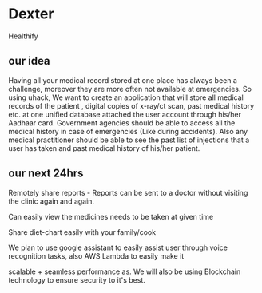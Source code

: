 # Dexter
Healthify

## our idea

Having all your medical record stored at one place has always been a challenge, moreover they are more often not available at emergencies. So using uhack, We want to create an application that will store all medical records of the patient , digital copies of x-ray/ct scan, past medical history etc. at one unified database attached the user account through his/her Aadhaar card. Government agencies should be able to access all the medical history in case of emergencies (Like during accidents). Also any medical practitioner should be able to see the past list of injections that a user has taken and past medical history of his/her patient.


## our next 24hrs


Remotely share reports - Reports can be sent to a doctor without visiting the clinic again and again.

Can easily view the medicines needs to be taken at given time

Share diet-chart easily with your family/cook

We plan to use google assistant to easily assist user through voice recognition tasks, also AWS Lambda to easily make it 

scalable + seamless performance as. We will also be using Blockchain technology to ensure security to it's best.
